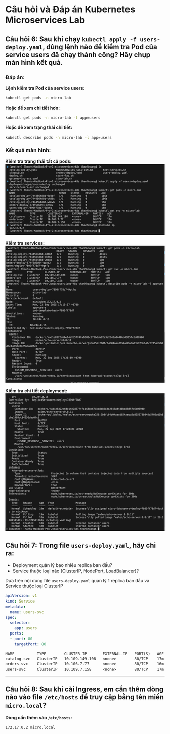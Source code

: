# Câu hỏi và Đáp án Kubernetes Microservices Lab

## Câu hỏi 6: Sau khi chạy `kubectl apply -f users-deploy.yaml`, dùng lệnh nào để kiểm tra Pod của service users đã chạy thành công? Hãy chụp màn hình kết quả.

### Đáp án:

**Lệnh kiểm tra Pod của service users:**

```bash
kubectl get pods -n micro-lab
```

**Hoặc để xem chi tiết hơn:**

```bash
kubectl get pods -n micro-lab -l app=users
```

**Hoặc để xem trạng thái chi tiết:**

```bash
kubectl describe pods -n micro-lab -l app=users
```

### Kết quả màn hình:

**Kiểm tra trạng thái tất cả pods:**
![Kubectl get pods](images/Screenshot%202025-09-22%20at%2017.37.19.png)

**Kiểm tra services:**
![Kubectl get services](images/Screenshot%202025-09-22%20at%2017.39.19.png)

**Kiểm tra chi tiết deployment:**
![Kubectl deployment details](images/Screenshot%202025-09-22%20at%2017.39.28.png)

## Câu hỏi 7: Trong file `users-deploy.yaml`, hãy chỉ ra:

- Deployment quản lý bao nhiêu replica ban đầu?
- Service thuộc loại nào (ClusterIP, NodePort, LoadBalancer)?

Dựa trên nội dung file `users-deploy.yaml` quản lý 1 replica ban đầu và Service thuộc loại ClusterIP

```yaml
apiVersion: v1
kind: Service
metadata:
  name: users-svc
spec:
  selector:
    app: users
  ports:
  - port: 80
    targetPort: 80
```

```
NAME          TYPE        CLUSTER-IP       EXTERNAL-IP   PORT(S)   AGE
catalog-svc   ClusterIP   10.109.149.108   <none>        80/TCP    17m
orders-svc    ClusterIP   10.106.7.77      <none>        80/TCP    16m
users-svc     ClusterIP   10.109.7.158     <none>        80/TCP    17m
```

---

## Câu hỏi 8: Sau khi cài Ingress, em cần thêm dòng nào vào file `/etc/hosts` để truy cập bằng tên miền `micro.local`?

**Dòng cần thêm vào `/etc/hosts`:**

```
172.17.0.2 micro.local
```
